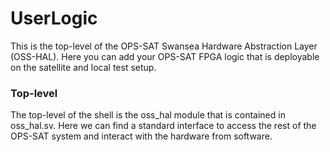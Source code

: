 # UserLogic

This is the top-level of the OPS-SAT Swansea Hardware Abstraction Layer (OSS-HAL). 
Here you can add your OPS-SAT FPGA logic that is deployable on the satellite and local test setup.

### Top-level

The top-level of the shell is the oss_hal module that is contained in oss_hal.sv. Here we can find a standard interface to access the rest of the OPS-SAT system and interact with the hardware from software.  

